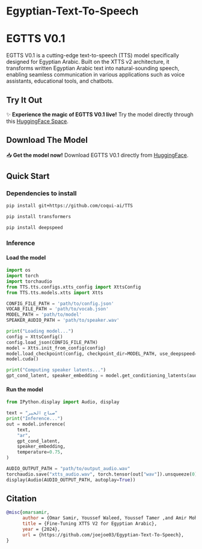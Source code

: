 # Egyptian-Text-To-Speech

# EGTTS V0.1
EGTTS V0.1 is a cutting-edge text-to-speech (TTS) model specifically designed for Egyptian Arabic. Built on the XTTS v2 architecture, it transforms written Egyptian Arabic text into natural-sounding speech, enabling seamless communication in various applications such as voice assistants, educational tools, and chatbots.

## Try It Out
✨ **Experience the magic of EGTTS V0.1 live!** Try the model directly through this [HuggingFace Space](https://huggingface.co/spaces/MohamedRashad/Egyptian-Arabic-TTS).

## Download The Model
📥 **Get the model now!** Download EGTTS V0.1 directly from [HuggingFace](https://huggingface.co/OmarSamir/EGTTS-V0.1).

## Quick Start
### Dependencies to install
```bash
pip install git+https://github.com/coqui-ai/TTS

pip install transformers

pip install deepspeed
```
### Inference
#### Load the model
```python
import os
import torch
import torchaudio
from TTS.tts.configs.xtts_config import XttsConfig
from TTS.tts.models.xtts import Xtts

CONFIG_FILE_PATH = 'path/to/config.json'
VOCAB_FILE_PATH = 'path/to/vocab.json'
MODEL_PATH = 'path/to/model'
SPEAKER_AUDIO_PATH = 'path/to/speaker.wav'

print("Loading model...")
config = XttsConfig()
config.load_json(CONFIG_FILE_PATH)
model = Xtts.init_from_config(config)
model.load_checkpoint(config, checkpoint_dir=MODEL_PATH, use_deepspeed=True, vocab_path=VOCAB_FILE_PATH)
model.cuda()

print("Computing speaker latents...")
gpt_cond_latent, speaker_embedding = model.get_conditioning_latents(audio_path=[SPEAKER_AUDIO_PATH])
```

#### Run the model
```python
from IPython.display import Audio, display

text = "صباح الخير"
print("Inference...")
out = model.inference(
    text,
    "ar",
    gpt_cond_latent,
    speaker_embedding,
    temperature=0.75,
)

AUDIO_OUTPUT_PATH = "path/to/output_audio.wav"
torchaudio.save("xtts_audio.wav", torch.tensor(out["wav"]).unsqueeze(0), 24000)
display(Audio(AUDIO_OUTPUT_PATH, autoplay=True))
```

## Citation

```bibtex
@misc{omarsamir,
      author = {Omar Samir, Youssef Waleed, Youssef Tamer ,and Amir Mohamed},
      title = {Fine-Tuning XTTS V2 for Egyptian Arabic},
      year = {2024},
      url = {https://github.com/joejoe03/Egyptian-Text-To-Speech},
}
```
